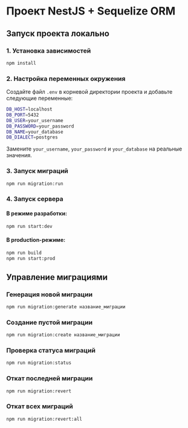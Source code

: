 # Проект NestJS + Sequelize ORM

## Запуск проекта локально

### 1. Установка зависимостей
```sh
npm install
```

### 2. Настройка переменных окружения
Создайте файл `.env` в корневой директории проекта и добавьте следующие переменные:
```sh
DB_HOST=localhost
DB_PORT=5432
DB_USER=your_username
DB_PASSWORD=your_password
DB_NAME=your_database
DB_DIALECT=postgres
```
Замените `your_username`, `your_password` и `your_database` на реальные значения.

### 3. Запуск миграций
```sh
npm run migration:run
```

### 4. Запуск сервера

#### В режиме разработки:
```sh
npm run start:dev
```

#### В production-режиме:
```sh
npm run build
npm run start:prod
```

## Управление миграциями

### Генерация новой миграции
```sh
npm run migration:generate название_миграции
```

### Создание пустой миграции
```sh
npm run migration:create название_миграции
```

### Проверка статуса миграций
```sh
npm run migration:status
```

### Откат последней миграции
```sh
npm run migration:revert
```

### Откат всех миграций
```sh
npm run migration:revert:all
```

